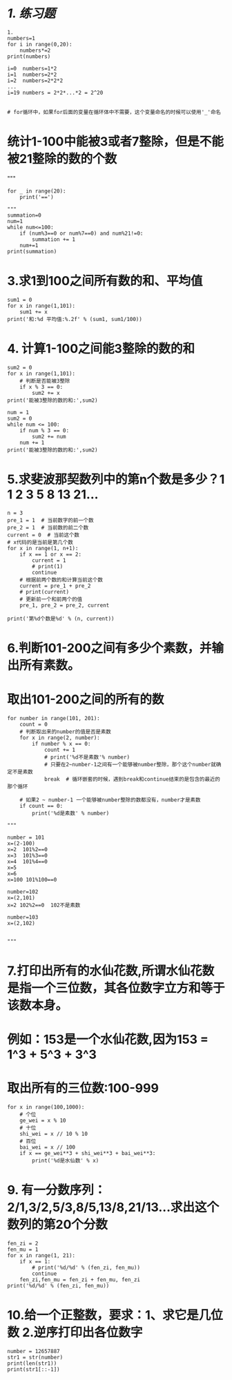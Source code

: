 # ***1. 练习题***
```
1.
numbers=1  
for i in range(0,20):  
    numbers*=2  
print(numbers) 

i=0  numbers=1*2
i=1  numbers=2*2
i=2  numbers=2*2*2
...
i=19 numbers = 2*2*...*2 = 2^20


# for循环中，如果for后面的变量在循环体中不需要，这个变量命名的时候可以使用'_'命名
```
# 统计1-100中能被3或者7整除，但是不能被21整除的数的个数
"""
```
for _ in range(20):
    print('==')

"""
summation=0
num=1
while num<=100:
    if (num%3==0 or num%7==0) and num%21!=0:
        summation += 1
    num+=1
print(summation)

```

# 3.求1到100之间所有数的和、平均值
```
sum1 = 0
for x in range(1,101):
    sum1 += x
print('和:%d 平均值:%.2f' % (sum1, sum1/100))
```

# 4. 计算1-100之间能3整除的数的和
```
sum2 = 0
for x in range(1,101):
    # 判断是否能被3整除
    if x % 3 == 0:
        sum2 += x
print('能被3整除的数的和:',sum2)

num = 1
sum2 = 0
while num <= 100:
    if num % 3 == 0:
        sum2 += num
    num += 1
print('能被3整除的数的和:',sum2)
```

# 5.求斐波那契数列中的第n个数是多少？1 1 2 3 5 8 13 21...

```
n = 3
pre_1 = 1  # 当前数字的前一个数
pre_2 = 1  # 当前数的前二个数
current = 0  # 当前这个数
# x代码的是当前是第几个数
for x in range(1, n+1):
    if x == 1 or x == 2:
        current = 1
        # print(1)
        continue
    # 根据前两个数的和计算当前这个数
    current = pre_1 + pre_2
    # print(current)
    # 更新前一个和前两个的值
    pre_1, pre_2 = pre_2, current

print('第%d个数是%d' % (n, current))
```

# 6.判断101-200之间有多少个素数，并输出所有素数。
# 取出101-200之间的所有的数
```
for number in range(101, 201):
    count = 0
    # 判断取出来的number的值是否是素数
    for x in range(2, number):
        if number % x == 0:
            count += 1
            # print('%d不是素数'% number)
            # 只要在2~number-1之间有一个能够被number整除，那个这个number就确定不是素数
            break  # 循环嵌套的时候，遇到break和continue结束的是包含的最近的那个循环

    # 如果2 ~ number-1 一个能够被number整除的数都没有，number才是素数
    if count == 0:
        print('%d是素数' % number)

"""

number = 101
x=(2-100)
x=2  101%2==0
x=3  101%3==0
x=4  101%4==0
x=5
x=6
x=100 101%100==0

number=102
x=(2,101)
x=2 102%2==0  102不是素数

number=103
x=(2,102)


"""
```
# 7.打印出所有的水仙花数,所谓水仙花数是指一个三位数，其各位数字立方和等于该数本身。
# 例如：153是一个水仙花数,因为153 = 1^3 + 5^3 + 3^3

# 取出所有的三位数:100-999
```
for x in range(100,1000):
    # 个位
    ge_wei = x % 10
    # 十位
    shi_wei = x // 10 % 10
    # 百位
    bai_wei = x // 100
    if x == ge_wei**3 + shi_wei**3 + bai_wei**3:
        print('%d是水仙数' % x)
```

# 9. 有一分数序列：2/1,3/2,5/3,8/5,13/8,21/13...求出这个数列的第20个分数
```
fen_zi = 2
fen_mu = 1
for x in range(1, 21):
    if x == 1:
        # print('%d/%d' % (fen_zi, fen_mu))
        continue
    fen_zi,fen_mu = fen_zi + fen_mu, fen_zi
print('%d/%d' % (fen_zi, fen_mu))
```

# 10.给一个正整数，要求：1、求它是几位数 2.逆序打印出各位数字
```
number = 12657887
str1 = str(number)
print(len(str1))
print(str1[::-1])

```




